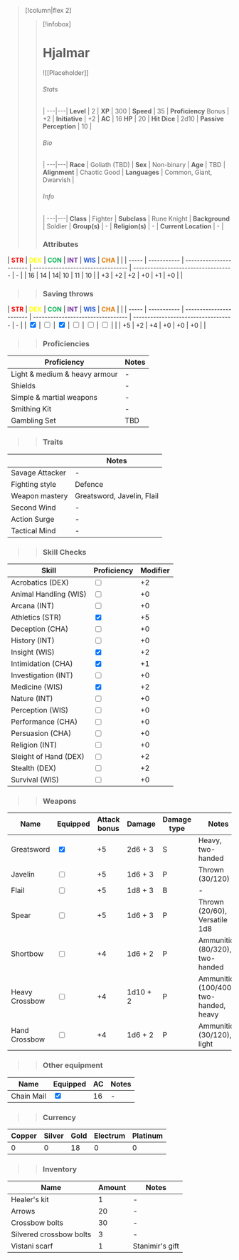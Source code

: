 >[!column|flex 2]
>> [!infobox]
>> # Hjalmar
>> ![[Placeholder]]
>> ###### Stats
>>  |
>> ---|---|
>> **Level** | 2 |
>> **XP** | 300 |
>> **Speed** | 35 |
>> **Proficiency** Bonus | +2 |
>> **Initiative** | +2 |
>> **AC** | 16
>> **HP** | 20 |
>> **Hit Dice** | 2d10  |
>> **Passive Perception** | 10 |
>>  
>> ###### Bio
>>   |
>> ---|---|
>> **Race** | Goliath (TBD) |
>> **Sex** | Non-binary |
>> **Age** | TBD |
>> **Alignment** | Chaotic Good |
>> **Languages** | Common, Giant, Dwarvish |
>> ###### Info
>>   |
>> ---|---|
>> **Class** | Fighter |
>> **Subclass** | Rune Knight |
>> **Background** | Soldier |
>> **Group(s)** | - |
>> **Religion(s)** | - |
>> **Current Location** | - |
>>
>> ### Attributes
| <font color="#ff0000">**STR**</font> | <font color="#ffff00">**DEX**</font> | <font color="#00b050">**CON**</font> | <font color="#7030a0">**INT**</font> | <font color="#245bdb">**WIS**</font> | <font color="#de7802">**CHA**</font> | |
| ----- | ----------- | ----------------------- | --------------------------------- | ----------------------------------- | - |
| 16 | 14 | 14| 10 | 11 | 10 |
| +3 | +2 | +2  | +0 | +1 | +0 | |
>> ### Saving throws
| <font color="#ff0000">**STR**</font> | <font color="#ffff00">**DEX**</font> | <font color="#00b050">**CON**</font> | <font color="#7030a0">**INT**</font> | <font color="#245bdb">**WIS**</font> | <font color="#de7802">**CHA**</font> | |
| ----- | ----------- | ----------------------- | --------------------------------- | ----------------------------------- | - |
| <input type="checkbox" checked> | <input type="checkbox" unchecked> | <input type="checkbox" checked>  | <input type="checkbox" unchecked> | <input type="checkbox" unchecked> | <input type="checkbox" unchecked> | |
| +5 | +2 | +4 | +0 | +0 | +0 | |
>> ### Proficiencies
| Proficiency               | Notes |
| --------------------- | --------------------------------- | 
| Light & medium & heavy armour      | - |
| Shields      | - |
| Simple & martial weapons      | - |
| Smithing Kit     | - |
| Gambling Set     | TBD |
>> ### Traits
|                | Notes |
| --------------------- | --------------------------------- | 
| Savage Attacker      | - |
| Fighting style      | Defence |
| Weapon mastery     | Greatsword, Javelin, Flail |
| Second Wind      | - |
| Action Surge     | - |
| Tactical Mind     | - |
>> ### Skill Checks
| Skill               | Proficiency   | Modifier |
| --------------------- | --------------------------------- | --- |
| Acrobatics (DEX)      | <input type="checkbox" unchecked> | +2 |
| Animal Handling (WIS) | <input type="checkbox" unchecked> | +0 |
| Arcana (INT)          | <input type="checkbox" unchecked> | +0 |
| Athletics (STR)       | <input type="checkbox" checked> | +5 |
| Deception (CHA)       | <input type="checkbox" unchecked> | +0 |
| History (INT)         | <input type="checkbox" unchecked> | +0 |
| Insight (WIS)         | <input type="checkbox" checked>   | +2 |
| Intimidation (CHA)    | <input type="checkbox" checked> | +1 |
| Investigation (INT)   | <input type="checkbox" unchecked>   | +0 |
| Medicine (WIS)        | <input type="checkbox" checked> | +2 |
| Nature (INT)          | <input type="checkbox" unchecked> | +0 |
| Perception (WIS)      | <input type="checkbox" unchecked>   | +0 |
| Performance (CHA)     | <input type="checkbox" unchecked> | +0 |
| Persuasion (CHA)      | <input type="checkbox" unchecked> | +0 |
| Religion (INT)        | <input type="checkbox" unchecked> | +0 |
| Sleight of Hand (DEX) | <input type="checkbox" unchecked> | +2 |
| Stealth (DEX)         | <input type="checkbox" unchecked> | +2 |
| Survival (WIS)        | <input type="checkbox" unchecked> | +0 |
>>  ### Weapons
| Name         | Equipped         | Attack bonus         | Damage         | Damage type         | Notes         |
| -------------- | -------------- | ------------ | ---------------- | ---------------- | ---------------- |
| Greatsword | <input type="checkbox" checked> | +5 | 2d6 + 3 | S | Heavy, two-handed |
| Javelin | <input type="checkbox" unchecked> | +5 | 1d6 + 3 | P | Thrown (30/120) |
| Flail | <input type="checkbox" unchecked> | +5 | 1d8 + 3 | B | - |
| Spear | <input type="checkbox" unchecked> | +5 | 1d6 + 3 | P | Thrown (20/60), Versatile 1d8 |
| Shortbow | <input type="checkbox" unchecked> | +4 | 1d6 + 2 | P | Ammunition (80/320), two-handed |
| Heavy Crossbow | <input type="checkbox" unchecked> | +4 | 1d10 + 2 | P | Ammunition (100/400), two-handed, heavy |
| Hand Crossbow | <input type="checkbox" unchecked> | +4 | 1d6 + 2 | P | Ammunition (30/120), light |
>>  ### Other equipment
| Name         | Equipped         | AC         | Notes         |
| -------------- | -------------- | ------------ | ---------------- |
| Chain Mail | <input type="checkbox" checked> | 16 | - |
>>  ### Currency
| Copper         | Silver         | Gold         | Electrum         | Platinum         |
| -------------- | -------------- | ------------ | ---------------- | ---------------- |
| 0 | 0 | 18 | 0 | 0 |
>>  ### Inventory
| Name         | Amount         | Notes         |
| -------------- | -------------- | ------------ |
| Healer's kit | 1 | - |
| Arrows | 20 | - |
| Crossbow bolts | 30 | - |
| Silvered crossbow bolts | 3 | - |
| Vistani scarf | 1 | Stanimir's gift |
